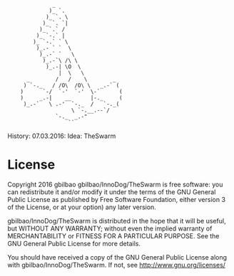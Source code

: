                   _
                 )_ `.
                )_ `. \
               )_ `. `|
              )_ `.` /
             )_ `-.` |
            )_ `-.` ` \
             )_.- ` `  \
              )_.-` `   \
               )_.-`\ /\ \
                )_.-| \O  \
                    |  \   \
          _        /   /    \        _
         ) `-._   / /O\  /O\ \   _.-` (
        )      `-/  `-'  `-'  \-`      (
        )     _.-|    __      |-._     (
         )_.-`   \ .-'  `-._  /   `-._(
	          			\ `-.__.--`/
                   `-._  _.-"
                       ``
History:
07.03.2016: Idea: TheSwarm




License
=================
Copyright 2016 gbilbao
gbilbao/InnoDog/TheSwarm is free software: you can redistribute it and/or modify
it under the terms of the GNU General Public License as published by
Free Software Foundation, either version 3 of the License, or
at your option) any later version.

gbilbao/InnoDog/TheSwarm is distributed in the hope that it will be useful,
but WITHOUT ANY WARRANTY; without even the implied warranty of
MERCHANTABILITY or FITNESS FOR A PARTICULAR PURPOSE. See the
GNU General Public License for more details.

You should have received a copy of the GNU General Public License
along with gbilbao/InnoDog/TheSwarm. If not, see http://www.gnu.org/licenses/
